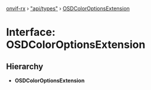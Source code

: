 [onvif-rx](../README.md) › ["api/types"](../modules/_api_types_.md) › [OSDColorOptionsExtension](_api_types_.osdcoloroptionsextension.md)

# Interface: OSDColorOptionsExtension

## Hierarchy

* **OSDColorOptionsExtension**
